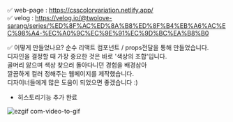 ✅ web-page : https://csscolorvariation.netlify.app/ <br/>
✅ velog : https://velog.io/@twolove-sarang/series/%ED%8F%AC%ED%8A%B8%ED%8F%B4%EB%A6%AC%EC%98%A4-%EC%A0%9C%EC%9E%91%EC%9D%BC%EA%B8%B0

✅ 어떻게 만들었나요?
순수 리액트 컴포넌트 / props전달을 통해 만들었습니다. <br/>
디자인을 결정할 때 가장 중요한 것은 바로 '색상의 조합'입니다. <br/>
골머리 앓으며 색상 찾으러 돌아다니던 경험을 배경삼아 <br/>
깔끔하게 컬러 정해주는 웹페이지를 제작했습니다. <br/>
디자이너들에게 많은 도움이 되었으면 좋겠습니다 :) <br/>

- 히스토리기능 추가 완료


![ezgif com-video-to-gif](https://user-images.githubusercontent.com/113573974/221332869-7702c2ce-c1c2-4ad2-8267-f3a46f2301b5.gif)

